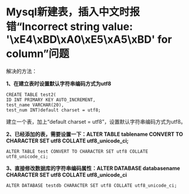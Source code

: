 # Mysql新建表，插入中文时报错“Incorrect string value: '\xE4\xBD\xA0\xE5\xA5\xBD' for column”问题

解决的方法：

**1、在建立表时设置默认字符串编码方式为utf8**

```mysql
CREATE TABLE test2(
ID INT PRIMARY KEY AUTO_INCREMENT, 
test_name VARCHAR(20), 
test_num INT)default charset = utf8;
```

 建立一个表，加上“default charset = utf8”，设置默认字符串编码方式为utf8。

**2、已经添加的表，需要设置一下：ALTER TABLE tablename CONVERT TO CHARACTER SET utf8 COLLATE utf8_unicode_ci;**

```mysql
ALTER TABLE test CONVERT TO CHARACTER SET utf8 COLLATE utf8_unicode_ci;              
```


**3、直接修改数据库的字符串编码属性：ALTER DATABASE databasename CHARACTER SET utf8 COLLATE utf8_unicode_ci**

```mysql
ALTER DATABASE testdb CHARACTER SET utf8 COLLATE utf8_unicode_ci;      
```